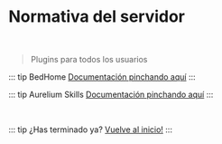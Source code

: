 # Normativa del servidor

<br/>

> Plugins para todos los usuarios

::: tip BedHome
[Documentación pinchando aquí](./bedhome.md)
:::

::: tip Aurelium Skills
[Documentación pinchando aquí](./aureliumskills.md)
:::

<br/>

::: tip ¿Has terminado ya?
[Vuelve al inicio!](/)
:::
